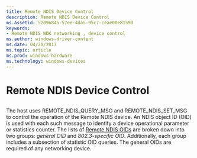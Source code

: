 ```yaml
---
title: Remote NDIS Device Control
description: Remote NDIS Device Control
ms.assetid: 52096845-57ee-4da5-95c7-ceae00e8159d
keywords:
- Remote NDIS WDK networking , device control
ms.author: windows-driver-content
ms.date: 04/20/2017
ms.topic: article
ms.prod: windows-hardware
ms.technology: windows-devices
---
```


# Remote NDIS Device Control


## <a href="" id="ddk-remote-ndis-device-control-ng"></a>


The host uses REMOTE\_NDIS\_QUERY\_MSG and REMOTE\_NDIS\_SET\_MSG to control the operation of the Remote NDIS device. An NDIS object ID (OID) is used with each such message to identify a device operational parameter or statistics counter. The lists of [Remote NDIS OIDs](remote-ndis-oids.md) are broken down into two groups: *general OID* and *802.3-specific OID*. Additionally, each group includes a subsection of statistic OID queries. The general OIDs are required of any networking device.

 

 





